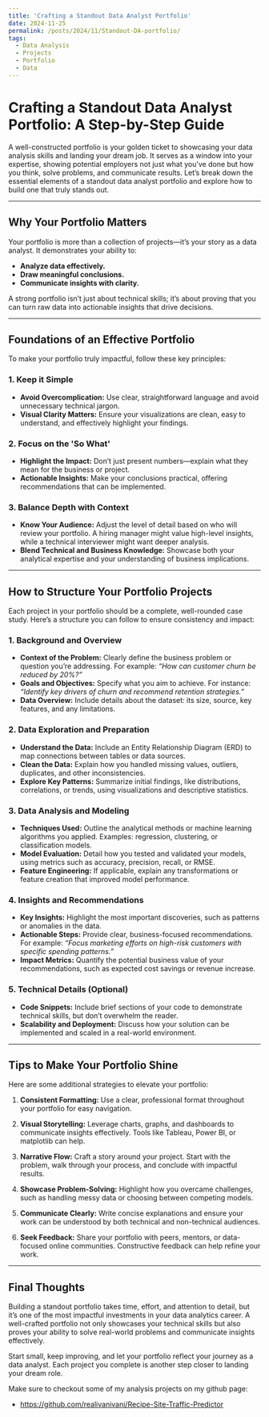 ```yaml
---
title: 'Crafting a Standout Data Analyst Portfolio'
date: 2024-11-25
permalink: /posts/2024/11/Standout-DA-portfolio/
tags:
  - Data Analysis
  - Projects
  - Portfolio
  - Data
---
```

# Crafting a Standout Data Analyst Portfolio: A Step-by-Step Guide

A well-constructed portfolio is your golden ticket to showcasing your data analysis skills and landing your dream job. It serves as a window into your expertise, showing potential employers not just what you’ve done but how you think, solve problems, and communicate results. Let’s break down the essential elements of a standout data analyst portfolio and explore how to build one that truly stands out.

---

## **Why Your Portfolio Matters**

Your portfolio is more than a collection of projects—it’s your story as a data analyst. It demonstrates your ability to:
- **Analyze data effectively.**
- **Draw meaningful conclusions.**
- **Communicate insights with clarity.**

A strong portfolio isn’t just about technical skills; it’s about proving that you can turn raw data into actionable insights that drive decisions.

---

## **Foundations of an Effective Portfolio**

To make your portfolio truly impactful, follow these key principles:

### **1. Keep it Simple**
- **Avoid Overcomplication:** Use clear, straightforward language and avoid unnecessary technical jargon.
- **Visual Clarity Matters:** Ensure your visualizations are clean, easy to understand, and effectively highlight your findings.

### **2. Focus on the 'So What'**
- **Highlight the Impact:** Don’t just present numbers—explain what they mean for the business or project.
- **Actionable Insights:** Make your conclusions practical, offering recommendations that can be implemented.

### **3. Balance Depth with Context**
- **Know Your Audience:** Adjust the level of detail based on who will review your portfolio. A hiring manager might value high-level insights, while a technical interviewer might want deeper analysis.
- **Blend Technical and Business Knowledge:** Showcase both your analytical expertise and your understanding of business implications.

---

## **How to Structure Your Portfolio Projects**

Each project in your portfolio should be a complete, well-rounded case study. Here’s a structure you can follow to ensure consistency and impact:

### **1. Background and Overview**
- **Context of the Problem:** Clearly define the business problem or question you’re addressing. For example: *“How can customer churn be reduced by 20%?”*
- **Goals and Objectives:** Specify what you aim to achieve. For instance: *“Identify key drivers of churn and recommend retention strategies.”*
- **Data Overview:** Include details about the dataset: its size, source, key features, and any limitations.

### **2. Data Exploration and Preparation**
- **Understand the Data:** Include an Entity Relationship Diagram (ERD) to map connections between tables or data sources.
- **Clean the Data:** Explain how you handled missing values, outliers, duplicates, and other inconsistencies.
- **Explore Key Patterns:** Summarize initial findings, like distributions, correlations, or trends, using visualizations and descriptive statistics.

### **3. Data Analysis and Modeling**
- **Techniques Used:** Outline the analytical methods or machine learning algorithms you applied. Examples: regression, clustering, or classification models.
- **Model Evaluation:** Detail how you tested and validated your models, using metrics such as accuracy, precision, recall, or RMSE.
- **Feature Engineering:** If applicable, explain any transformations or feature creation that improved model performance.

### **4. Insights and Recommendations**
- **Key Insights:** Highlight the most important discoveries, such as patterns or anomalies in the data.
- **Actionable Steps:** Provide clear, business-focused recommendations. For example: *“Focus marketing efforts on high-risk customers with specific spending patterns.”*
- **Impact Metrics:** Quantify the potential business value of your recommendations, such as expected cost savings or revenue increase.

### **5. Technical Details (Optional)**
- **Code Snippets:** Include brief sections of your code to demonstrate technical skills, but don’t overwhelm the reader.
- **Scalability and Deployment:** Discuss how your solution can be implemented and scaled in a real-world environment.

---

## **Tips to Make Your Portfolio Shine**

Here are some additional strategies to elevate your portfolio:

1. **Consistent Formatting:**
   Use a clear, professional format throughout your portfolio for easy navigation.

2. **Visual Storytelling:**
   Leverage charts, graphs, and dashboards to communicate insights effectively. Tools like Tableau, Power BI, or matplotlib can help.

3. **Narrative Flow:**
   Craft a story around your project. Start with the problem, walk through your process, and conclude with impactful results.

4. **Showcase Problem-Solving:**
   Highlight how you overcame challenges, such as handling messy data or choosing between competing models.

5. **Communicate Clearly:**
   Write concise explanations and ensure your work can be understood by both technical and non-technical audiences.

6. **Seek Feedback:**
   Share your portfolio with peers, mentors, or data-focused online communities. Constructive feedback can help refine your work.

---

## **Final Thoughts**

Building a standout portfolio takes time, effort, and attention to detail, but it’s one of the most impactful investments in your data analytics career. A well-crafted portfolio not only showcases your technical skills but also proves your ability to solve real-world problems and communicate insights effectively.

Start small, keep improving, and let your portfolio reflect your journey as a data analyst. Each project you complete is another step closer to landing your dream role.

Make sure to checkout some of my analysis projects on my github page: 
- https://github.com/realivanivani/Recipe-Site-Traffic-Predictor
